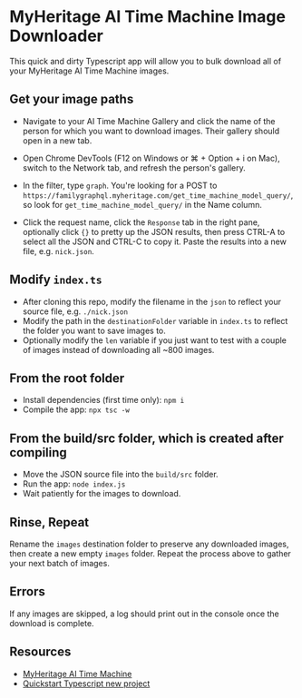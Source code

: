 # MyHeritage AI Time Machine Image Downloader

This quick and dirty Typescript app will allow you to bulk download all of your
MyHeritage AI Time Machine images.

## Get your image paths

- Navigate to your AI Time Machine Gallery and click the name of the person for which you want to download images. Their gallery should open in a new tab.

- Open Chrome DevTools (F12 on Windows or ⌘ + Option + i on Mac), switch to the Network tab, and refresh the person's gallery.

- In the filter, type `graph`. You're looking for a POST to `https://familygraphql.myheritage.com/get_time_machine_model_query/`, so look for `get_time_machine_model_query/` in the Name column.

- Click the request name, click the `Response` tab in the right pane, optionally click `{}` to pretty up the JSON results, then press CTRL-A to select all the JSON and CTRL-C to copy it. Paste the results into a new file, e.g. `nick.json`.

## Modify `index.ts`

- After cloning this repo, modify the filename in the `json` to reflect your source file, e.g. `./nick.json`
- Modify the path in the `destinationFolder` variable in `index.ts` to reflect the folder you want to save images to.
- Optionally modify the `len` variable if you just want to test with a couple of images instead of downloading all ~800 images.

## From the root folder

- Install dependencies (first time only): `npm i`
- Compile the app: `npx tsc -w`

## From the build/src folder, which is created after compiling

- Move the JSON source file into the `build/src` folder.
- Run the app: `node index.js`
- Wait patiently for the images to download.

## Rinse, Repeat

Rename the `images` destination folder to preserve any downloaded images, then create a new empty `images` folder. Repeat the process above to gather your next batch of images.

## Errors

If any images are skipped, a log should print out in the console once the download is complete.

## Resources

- [MyHeritage AI Time Machine](https://www.myheritage.com/ai-time-machine/)
- [Quickstart Typescript new project](https://www.digitalocean.com/community/tutorials/typescript-new-project)
